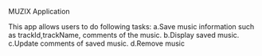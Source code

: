 MUZIX Application

This app allows users to do following tasks:
a.Save music information such as trackId,trackName, comments of the music.
b.Display saved music.
c.Update comments of saved music.
d.Remove music
